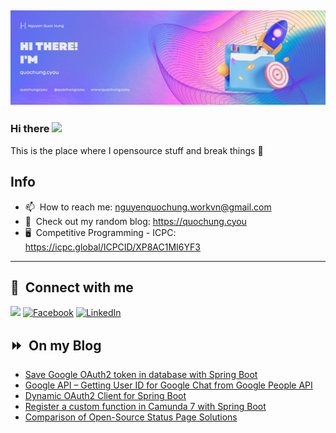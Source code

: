 <img src="header.png"></img>
---
### Hi there <a href="https://www.quochung.cyou/"><img src="https://media.giphy.com/media/hvRJCLFzcasrR4ia7z/giphy.gif" width="5%"></a>
This is the place where I opensource stuff and break things :rofl: 

## Info
- 📫 &nbsp;How to reach me: nguyenquochung.workvn@gmail.com
- 🔗 &nbsp;Check out my random blog: https://quochung.cyou
- 🖥️ &nbsp;Competitive Programming - ICPC: https://icpc.global/ICPCID/XP8AC1MI6YF3
---

## 🔗 &nbsp;**Connect with me**


<a href="mailto:nguyenquochung.workvn@gmail.com"><img src="https://img.shields.io/badge/e‑mail-D14836.svg?style=for-the-badge&logo=GMail&logoColor=white"/></a>
[![Facebook](https://img.shields.io/badge/Facebook-1877F2?style=for-the-badge&logo=facebook&logoColor=white)](https://facebook.com/quochung.cyou) 
[![LinkedIn](https://img.shields.io/badge/LinkedIn-0077B5?style=for-the-badge&logo=linkedin&logoColor=white)](https://linkedin.com/in/quochungcyou) 


## ⏩ &nbsp;On my Blog
<!-- BLOG-POST-LIST:START -->
- [Save Google OAuth2 token in database  with Spring Boot](https://quochung.cyou/save-google-oauth2-token-in-database-with-spring-boot/)
- [Google API – Getting User ID for Google Chat from Google People API](https://quochung.cyou/google-api-getting-user-id-for-google-chat-from-google-people-api/)
- [Dynamic OAuth2 Client for Spring Boot](https://quochung.cyou/dynamic-oauth2-client-for-spring-boot/)
- [Register a custom function in Camunda 7 with Spring Boot](https://quochung.cyou/register-a-custom-function-in-camunda-7-with-spring-boot/)
- [Comparison of Open-Source Status Page Solutions](https://quochung.cyou/comparison-of-open-source-status-page-solutions/)
<!-- BLOG-POST-LIST:END -->


